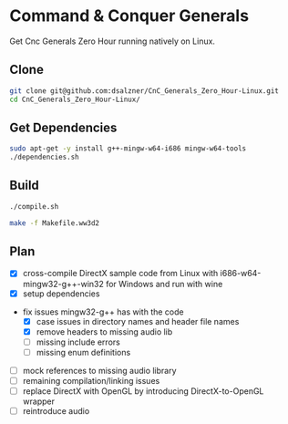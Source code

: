 # Command & Conquer Generals

Get Cnc Generals Zero Hour running natively on Linux. 

## Clone

```sh
git clone git@github.com:dsalzner/CnC_Generals_Zero_Hour-Linux.git
cd CnC_Generals_Zero_Hour-Linux/
```

## Get Dependencies

```sh
sudo apt-get -y install g++-mingw-w64-i686 mingw-w64-tools
./dependencies.sh
```

## Build

```sh
./compile.sh
```


```sh
make -f Makefile.ww3d2
```

## Plan

- [x] cross-compile DirectX sample code from Linux with i686-w64-mingw32-g++-win32 for Windows and run with wine
- [x] setup dependencies
- fix issues mingw32-g++ has with the code
  - [x] case issues in directory names and header file names
  - [x] remove headers to missing audio lib
  - [ ] missing include errors
  - [ ] missing enum definitions
- [ ] mock references to missing audio library
- [ ] remaining compilation/linking issues
- [ ] replace DirectX with OpenGL by introducing DirectX-to-OpenGL wrapper
- [ ] reintroduce audio

##